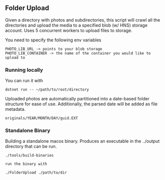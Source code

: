 ## Folder Upload
Given a directory with photos and subdirectories, this script will crawl all the directories and upload the media to a specified blob (w/ HNS) storage account. Uses 5 concurrent workers to upload files to storage.

You need to specify the following env variables
```
PHOTO_LIB_URL -> points to your blob storage
PHOTO_LIB_CONTAINER -> the name of the container you would like to upload to
```

### Running locally
You can run it with
```
dotnet run -- ~/path/to/root/directory
```

Uploaded photos are automatically partitioned into a date-based folder structure for ease of use.  Additionally, the parsed date will be added as file metadata.
```
originals/YEAR/MONTH/DAY/guid.EXT
```

### Standalone Binary
Building a standalone macos binary.  Produces an executable in the ../output directory that can be run.
```
./tools/build-binaries

run the binary with 

./FolderUpload ./path/to/dir
```
